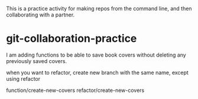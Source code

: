 This is a practice activity for making repos from the command line,
and then collaborating with a partner.
# git-collaboration-practice
I am adding functions to be able to save book covers without deleting
any previously saved covers.

 when you want to refactor, create new branch with the same name, except using refactor

function/create-new-covers
refactor/create-new-covers
